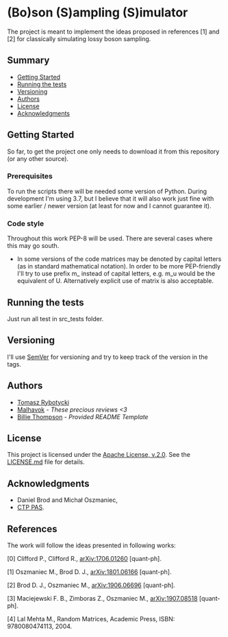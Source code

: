 # (Bo)son (S)ampling (S)imulator

The project is meant to implement the ideas proposed in references [1] and [2] for classically simulating 
lossy boson sampling.  

## Summary

  - [Getting Started](#getting-started)
  - [Running the tests](#running-the-tests)
  - [Versioning](#versioning)
  - [Authors](#authors)
  - [License](#license)
  - [Acknowledgments](#acknowledgments)

## Getting Started

So far, to get the project one only needs to download it from this repository (or any other source).

### Prerequisites

To run the scripts there will be needed some version of Python. During development I'm using 3.7, but I believe that
it will also work just fine with some earlier / newer version (at least for now and I cannot guarantee it).

### Code style

Throughout this work PEP-8 will be used. There are several cases where this may go south.

* In some versions of the code matrices may be denoted by capital letters (as in standard mathematical notation). In
order to be more PEP-friendly I'll try to use prefix m_ instead of capital letters, e.g. m_u would be the equivalent of
U. Alternatively explicit use of matrix is also acceptable. 

## Running the tests

Just run all test in src_tests folder.

## Versioning

I'll use [SemVer](http://semver.org/) for versioning and try to keep track of the version in the tags. 

## Authors

  - [Tomasz Rybotycki](https://github.com/Tomev)
  - [Malhavok](https://github.com/Malhavok) - *These precious reviews <3*
  - [Billie Thompson](https://github.com/PurpleBooth) - *Provided README Template* 

## License

This project is licensed under the [Apache License, v.2.0](LICENSE.md).
See the [LICENSE.md](LICENSE.md) file for details.

## Acknowledgments

  - Daniel Brod and Michał Oszmaniec, 
  - [CTP PAS](http://www.cft.edu.pl/new/public/pl).
  
  
## References

The work will follow the ideas presented in following works:

[0] Clifford P., Clifford R., [arXiv:1706.01260](https://arxiv.org/abs/1706.01260) [quant-ph].

[1] Oszmaniec M., Brod D. J., [arXiv:1801.06166](https://arxiv.org/abs/1801.06166) [quant-ph].

[2] Brod D. J., Oszmaniec M., [arXiv:1906.06696](https://arxiv.org/abs/1906.06696) [quant-ph].

[3] Maciejewski F. B., Zimboras Z., Oszmaniec M., [arXiv:1907.08518](https://arxiv.org/abs/1907.08518) [quant-ph].

[4] Lal Mehta M., Random Matrices, Academic Press, ISBN: 9780080474113, 2004.
